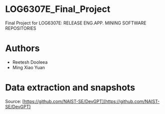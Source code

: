 # LOG6307E_Final_Project

Final Project for LOG6307E: RELEASE ENG.APP. MINING SOFTWARE REPOSITORIES

# Authors

- Reetesh Dooleea
- Ming Xiao Yuan

# Data extraction and snapshots

Source: [https://github.com/NAIST-SE/DevGPT](https://github.com/NAIST-SE/DevGPT)

